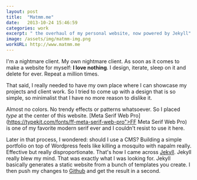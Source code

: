 ```yaml
---
layout: post
title:  "Matmm.me"
date:   2013-10-24 15:46:59
categories: work
excerpt: " the overhaul of my personal website, now powered by Jekyll"
image: /assets/img/matmm-img.png
workURL: http://www.matmm.me
---
```


I'm a nightmare client. My own nightmare client. As soon as it comes to make a website for myself: **I love nothing**. I design, iterate, sleep on it and delete for ever. Repeat a million times. 

That said, I really needed to have my own place where I can showcase my projects and client work. So I tried to come up with a design that is so simple, so minimalist that I have no more reason to dislike it. 

Almost no colors. No trendy effects or patterns whatsoever. So I placed *type* at the center of this website. [Meta Serif Web Pro](https://typekit.com/fonts/ff-meta-serif-web-pro">FF Meta Serif Web Pro) is one of my favorite modern serif ever and I couldn't resist to use it here. 

Later in that process, I wondered: should I use a CMS? Building a simple portfolio on top of Wordpress feels like killing a mosquito with napalm really. Effective but really disproportionate. That's how I came across [Jekyll](http://www.jekyllrb.com). Jekyll really blew my mind. That was exactly what I was looking for. Jekyll basically generates a static website from a bunch of templates you create. I then push my changes to [Github](www.github.com) and get the result in a second. 